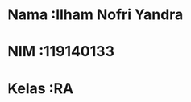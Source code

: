 # Nama  :Ilham Nofri Yandra
# NIM   :119140133
# Kelas :RA
                                        
